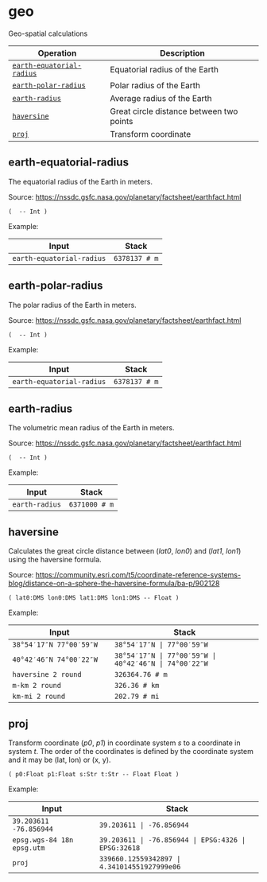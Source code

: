 <!-- Document generated by "gen-doc"; DO NOT EDIT -->
# geo

Geo-spatial calculations

| Operation                                      | Description
|------------------------------------------------|---------------
| [`earth-equatorial-radius`](#earth-equatorial-radius) | Equatorial radius of the Earth
| [`earth-polar-radius`](#earth-polar-radius)    | Polar radius of the Earth
| [`earth-radius`](#earth-radius)                | Average radius of the Earth
| [`haversine`](#haversine)                      | Great circle distance between two points
| [`proj`](#proj)                                | Transform coordinate


## earth-equatorial-radius

The equatorial radius of the Earth in meters.

Source:
https://nssdc.gsfc.nasa.gov/planetary/factsheet/earthfact.html

```
(  -- Int )
```

Example:

<!-- test: earth-equatorial-radius -->

| Input                     | Stack
|---------------------------|---------------
| `earth-equatorial-radius` | `6378137 # m`

## earth-polar-radius

The polar radius of the Earth in meters.

Source:
https://nssdc.gsfc.nasa.gov/planetary/factsheet/earthfact.html

```
(  -- Int )
```

Example:

<!-- test: earth-polar-radius -->

| Input                     | Stack
|---------------------------|---------------
| `earth-equatorial-radius` | `6378137 # m`

## earth-radius

The volumetric mean radius of the Earth in meters.

Source:
https://nssdc.gsfc.nasa.gov/planetary/factsheet/earthfact.html

```
(  -- Int )
```

Example:

<!-- test: earth-radius -->

| Input          | Stack
|----------------|---------------
| `earth-radius` | `6371000 # m`

## haversine

Calculates the great circle distance between (*lat0*, *lon0*) and
(*lat1*, *lon1*) using the haversine formula.

Source:
https://community.esri.com/t5/coordinate-reference-systems-blog/distance-on-a-sphere-the-haversine-formula/ba-p/902128

```
( lat0:DMS lon0:DMS lat1:DMS lon1:DMS -- Float )
```

Example:

<!-- test: haversine -->

| Input                             | Stack
|-----------------------------------|---------------
| `38°54′17″N 77°00′59″W          ` | `38°54′17″N \| 77°00′59″W`
| `40°42′46″N 74°00′22″W          ` | `38°54′17″N \| 77°00′59″W \| 40°42′46″N \| 74°00′22″W`
| `haversine 2 round              ` | `326364.76 # m`
| `m-km 2 round                   ` | `326.36 # km`
| `km-mi 2 round                  ` | `202.79 # mi`

## proj

Transform coordinate (*p0*, *p1*) in coordinate system *s* to a coordinate
in system *t*. The order of the coordinates is defined by the coordinate system
and it may be (lat, lon) or (x, y).

```
( p0:Float p1:Float s:Str t:Str -- Float Float )
```

Example:

<!-- test: proj -->

| Input                      | Stack
|----------------------------|---------------
| `39.203611 -76.856944    ` | `39.203611 \| -76.856944`
| `epsg.wgs-84 18n epsg.utm` | `39.203611 \| -76.856944 \| EPSG:4326 \| EPSG:32618`
| `proj                    ` | `339660.12559342897 \| 4.341014551927999e06`
